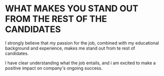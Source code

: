 # WHAT MAKES YOU STAND OUT FROM THE REST OF THE CANDIDATES

I strongly believe that my passion for the job, combined with my educational background and experience, makes me stand out from te rest of candidates. 

I have clear understanding what the job entails, and i am excited to make a positive impact on company's ongoing success.
